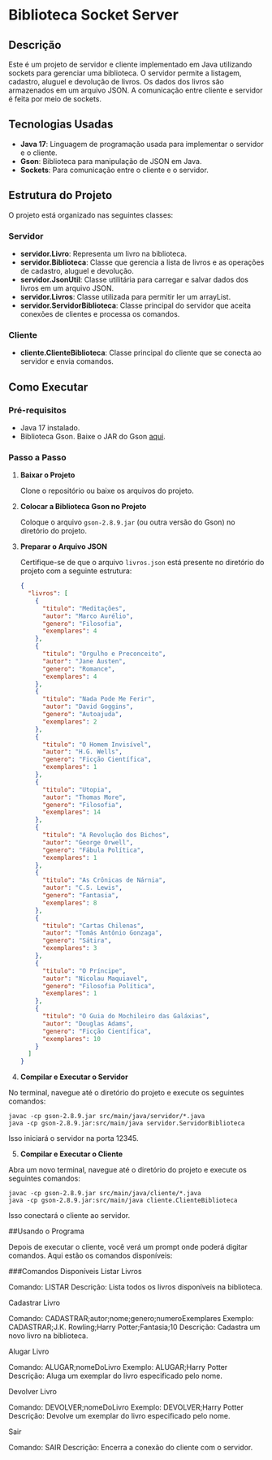 # Biblioteca Socket Server

## Descrição

Este é um projeto de servidor e cliente implementado em Java utilizando sockets para gerenciar uma biblioteca. O servidor permite a listagem, cadastro, aluguel e devolução de livros. Os dados dos livros são armazenados em um arquivo JSON. A comunicação entre cliente e servidor é feita por meio de sockets.

## Tecnologias Usadas

- **Java 17**: Linguagem de programação usada para implementar o servidor e o cliente.
- **Gson**: Biblioteca para manipulação de JSON em Java.
- **Sockets**: Para comunicação entre o cliente e o servidor.

## Estrutura do Projeto

O projeto está organizado nas seguintes classes:

### Servidor

- **servidor.Livro**: Representa um livro na biblioteca.
- **servidor.Biblioteca**: Classe que gerencia a lista de livros e as operações de cadastro, aluguel e devolução.
- **servidor.JsonUtil**: Classe utilitária para carregar e salvar dados dos livros em um arquivo JSON.
- **servidor.Livros**: Classe utilizada para permitir ler um arrayList.
- **servidor.ServidorBiblioteca**: Classe principal do servidor que aceita conexões de clientes e processa os comandos.

### Cliente

- **cliente.ClienteBiblioteca**: Classe principal do cliente que se conecta ao servidor e envia comandos.

## Como Executar

### Pré-requisitos

- Java 17 instalado.
- Biblioteca Gson. Baixe o JAR do Gson [aqui](https://github.com/google/gson).

### Passo a Passo

1. **Baixar o Projeto**

   Clone o repositório ou baixe os arquivos do projeto.

2. **Colocar a Biblioteca Gson no Projeto**

   Coloque o arquivo `gson-2.8.9.jar` (ou outra versão do Gson) no diretório do projeto.

3. **Preparar o Arquivo JSON**

   Certifique-se de que o arquivo `livros.json` está presente no diretório do projeto com a seguinte estrutura:

   ```json
   {
     "livros": [
       {
         "titulo": "Meditações",
         "autor": "Marco Aurélio",
         "genero": "Filosofia",
         "exemplares": 4
       },
       {
         "titulo": "Orgulho e Preconceito",
         "autor": "Jane Austen",
         "genero": "Romance",
         "exemplares": 4
       },
       {
         "titulo": "Nada Pode Me Ferir",
         "autor": "David Goggins",
         "genero": "Autoajuda",
         "exemplares": 2
       },
       {
         "titulo": "O Homem Invisível",
         "autor": "H.G. Wells",
         "genero": "Ficção Científica",
         "exemplares": 1
       },
       {
         "titulo": "Utopia",
         "autor": "Thomas More",
         "genero": "Filosofia",
         "exemplares": 14
       },
       {
         "titulo": "A Revolução dos Bichos",
         "autor": "George Orwell",
         "genero": "Fábula Política",
         "exemplares": 1
       },
       {
         "titulo": "As Crônicas de Nárnia",
         "autor": "C.S. Lewis",
         "genero": "Fantasia",
         "exemplares": 8
       },
       {
         "titulo": "Cartas Chilenas",
         "autor": "Tomás Antônio Gonzaga",
         "genero": "Sátira",
         "exemplares": 3
       },
       {
         "titulo": "O Príncipe",
         "autor": "Nicolau Maquiavel",
         "genero": "Filosofia Política",
         "exemplares": 1
       },
       {
         "titulo": "O Guia do Mochileiro das Galáxias",
         "autor": "Douglas Adams",
         "genero": "Ficção Científica",
         "exemplares": 10
       }
     ]
   }

4. **Compilar e Executar o Servidor**

  No terminal, navegue até o diretório do projeto e execute os seguintes comandos:

    javac -cp gson-2.8.9.jar src/main/java/servidor/*.java
    java -cp gson-2.8.9.jar:src/main/java servidor.ServidorBiblioteca
    
  Isso iniciará o servidor na porta 12345.

5. **Compilar e Executar o Cliente**

  Abra um novo terminal, navegue até o diretório do projeto e execute os seguintes comandos:

    javac -cp gson-2.8.9.jar src/main/java/cliente/*.java
    java -cp gson-2.8.9.jar:src/main/java cliente.ClienteBiblioteca
    
  Isso conectará o cliente ao servidor.

##Usando o Programa

Depois de executar o cliente, você verá um prompt onde poderá digitar comandos. Aqui estão os comandos disponíveis:

###Comandos Disponíveis
  Listar Livros
  
  Comando: LISTAR
  Descrição: Lista todos os livros disponíveis na biblioteca.
  
  Cadastrar Livro
  
  Comando: CADASTRAR;autor;nome;genero;numeroExemplares
  Exemplo: CADASTRAR;J.K. Rowling;Harry Potter;Fantasia;10
  Descrição: Cadastra um novo livro na biblioteca.
  
  Alugar Livro
  
  Comando: ALUGAR;nomeDoLivro
  Exemplo: ALUGAR;Harry Potter
  Descrição: Aluga um exemplar do livro especificado pelo nome.
  
  Devolver Livro
  
  Comando: DEVOLVER;nomeDoLivro
  Exemplo: DEVOLVER;Harry Potter
  Descrição: Devolve um exemplar do livro especificado pelo nome.
  
  Sair
  
  Comando: SAIR
  Descrição: Encerra a conexão do cliente com o servidor.
